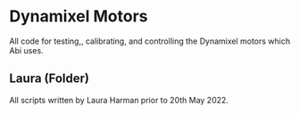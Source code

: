 Dynamixel Motors 
================
All code for testing,, calibrating, and controlling the Dynamixel motors which Abi uses. 

## Laura (Folder)
All scripts written by Laura Harman prior to 20th May 2022. 
